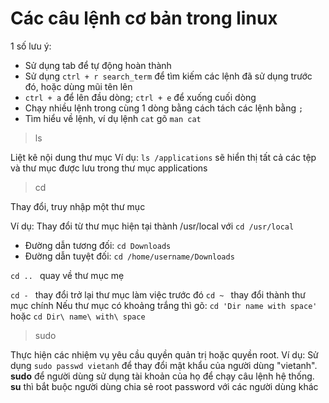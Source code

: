 # Các câu lệnh cơ bản trong linux

1 số lưu ý:
* Sử dụng tab để tự động hoàn thành
* Sử dụng `ctrl + r search_term` để tìm kiếm các lệnh đã sử dụng trước đó, hoặc dùng mũi tên lên
* `ctrl + a` để lên đầu dòng; `ctrl + e` để xuống cuối dòng
* Chạy nhiều lệnh trong cùng 1 dòng bằng cách tách các lệnh bằng `;`
* Tìm hiểu về lệnh, ví dụ lệnh `cat` gõ `man cat`


> ls

Liệt kê nội dung thư mục
Ví dụ: `ls /applications` sẽ hiển thị tất cả các tệp và thư mục được lưu trong thư mục applications

> cd

Thay đổi, truy nhập một thư mục

Ví dụ: Thay đổi từ thư mục hiện tại thành /usr/local với `cd /usr/local`

* Đường dẫn tương đối: `cd Downloads`
* Đường dẫn tuyệt đối: `cd /home/username/Downloads`

`cd .. ` quay về thư mục mẹ

`cd - ` thay đổi trở lại thư mục làm việc trước đó
`cd ~ ` thay đổi thành thư mục chính
Nếu thư mục có khoảng trắng thì gõ: `cd 'Dir name with space'` hoặc `cd Dir\ name\ with\ space`

>sudo

Thực hiện các nhiệm vụ yêu cầu quyền quản trị hoặc quyền root.
Ví dụ: Sử dụng `sudo passwd vietanh` để thay đổi mật khẩu của người dùng "vietanh".
**sudo** để người dùng sử dụng tài khoản của họ để chạy câu lệnh hệ thống. **su** thì bắt buộc người dùng chia sẻ root password với các người dùng khác
